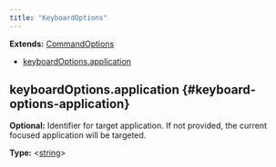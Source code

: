 ```yaml
---
title: "KeyboardOptions"
---
```


**Extends:** [CommandOptions]

- [keyboardOptions.application](./class-keyboard-options#keyboard-options-application)

## keyboardOptions.application {#keyboard-options-application}

**Optional:** Identifier for target application. If not provided, the current focused application will be targeted.

**Type:** &#60;[string]&#62;

[commandoptions]: ./class-command-options "CommandOptions"
[string]: https://developer.mozilla.org/en-US/docs/Web/JavaScript/Data_structures#String_type "string"
